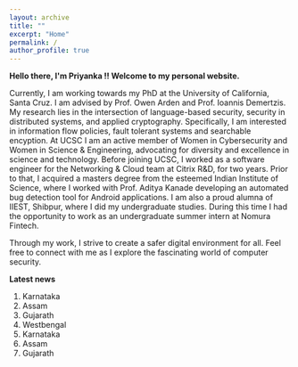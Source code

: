 ```yaml
---
layout: archive
title: ""
excerpt: "Home"
permalink: /
author_profile: true
---
```


<b> Hello there, I'm Priyanka !! Welcome to my personal website. </b>  

Currently, I am working towards my PhD at the University of California, Santa Cruz. 
I am advised by Prof. Owen Arden and Prof. Ioannis Demertzis. 
My research lies in the intersection of language-based security, security in distributed systems, 
and applied cryptography. Specifically, I am interested in information flow policies, 
fault tolerant systems and searchable encyption. At UCSC I am an active member of Women in Cybersecurity 
and Women in Science & Engineering, advocating for diversity and excellence in science and technology.
Before joining UCSC, I worked as a software engineer for the Networking & Cloud team
at Citrix R&D, for two years. Prior to that, I acquired a masters degree from the esteemed Indian Institute of Science, 
where I worked with Prof. Aditya Kanade developing an automated bug detection tool for Android applications. 
I am also a proud alumna of IIEST, Shibpur, where I did my undergraduate studies. 
During this time I had the opportunity to work as an undergraduate summer intern at Nomura Fintech. <br>

Through my work, I strive to create a safer digital environment for all. 
Feel free to connect with me as I explore the fascinating world of computer security.

**Latest news**
<ol>
<li>Karnataka</li>
<li>Assam</li>
<li>Gujarath</li>
<li>Westbengal</li>
<li>Karnataka</li>
<li>Assam</li>
<li>Gujarath</li>
</ol>
